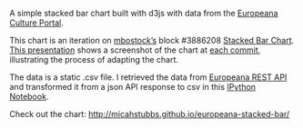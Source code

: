 A simple stacked bar chart built with d3js with data from the [Europeana Culture Portal](http://europeana.eu/portal/aboutus.html).

This chart is an iteration on [mbostock’s](http://bl.ocks.org/mbostock) block #3886208 [Stacked Bar Chart](http://bl.ocks.org/mbostock/3886208). [This presentation](https://docs.google.com/presentation/d/11twmGtm6ILrqHLT_j52TiycmzgSrsI1J9ViDl-YLRsw/edit?usp=sharing) shows a screenshot of the chart at [each commit](https://github.com/micahstubbs/europeana-stacked-bar/commits/gh-pages), illustrating the process of adapting the chart.

The data is a static .csv file.  I retrieved the data from [Europeana REST API](http://labs.europeana.eu/api/introduction/) and transformed it from a json API response to csv in this [IPython Notebook](http://nbviewer.ipython.org/github/micahstubbs/europeana-stacked-bar/blob/master/europeana-api.ipynb).

Check out the chart:
http://micahstubbs.github.io/europeana-stacked-bar/